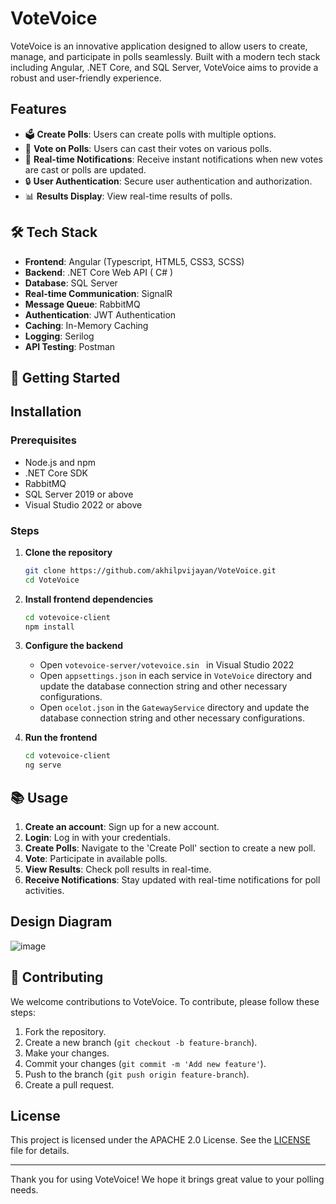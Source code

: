 # VoteVoice

VoteVoice is an innovative application designed to allow users to create, manage, and participate in polls seamlessly. Built with a modern tech stack including Angular, .NET Core, and SQL Server, VoteVoice aims to provide a robust and user-friendly experience.

## Features

- 🗳 **Create Polls**: Users can create polls with multiple options.
- 🔄 **Vote on Polls**: Users can cast their votes on various polls.
- 🔔 **Real-time Notifications**: Receive instant notifications when new votes are cast or polls are updated.
- 🔒 **User Authentication**: Secure user authentication and authorization.
- 📊 **Results Display**: View real-time results of polls.

## 🛠 Tech Stack

- **Frontend**: Angular (Typescript, HTML5, CSS3, SCSS)
- **Backend**: .NET Core Web API ( C# )
- **Database**: SQL Server
- **Real-time Communication**: SignalR
- **Message Queue**: RabbitMQ
- **Authentication**: JWT Authentication
- **Caching**: In-Memory Caching
- **Logging**: Serilog
- **API Testing**: Postman

## 🚀 Getting Started

## Installation

### Prerequisites

- Node.js and npm
- .NET Core SDK
- RabbitMQ
- SQL Server 2019 or above
- Visual Studio 2022 or above

### Steps

1. **Clone the repository**
    ```bash
    git clone https://github.com/akhilpvijayan/VoteVoice.git
    cd VoteVoice
    ```

2. **Install frontend dependencies**
    ```bash
    cd votevoice-client
    npm install
    ```

3. **Configure the backend**

    - Open `votevoice-server/votevoice.sin ` in Visual Studio 2022
    - Open `appsettings.json` in each service in `VoteVoice` directory and update the database connection string and other necessary configurations.
    - Open `ocelot.json` in the `GatewayService` directory and update the database connection string and other necessary configurations.

4. **Run the frontend**
    ```bash
    cd votevoice-client
    ng serve
    ```

## 📚 Usage

1. **Create an account**: Sign up for a new account.
2. **Login**: Log in with your credentials.
3. **Create Polls**: Navigate to the 'Create Poll' section to create a new poll.
4. **Vote**: Participate in available polls.
5. **View Results**: Check poll results in real-time.
6. **Receive Notifications**: Stay updated with real-time notifications for poll activities.

## Design Diagram

![image](https://github.com/user-attachments/assets/f998c816-8f52-40bd-aa9f-37f0e3dc5bcd)

## 🤝 Contributing

We welcome contributions to VoteVoice. To contribute, please follow these steps:

1. Fork the repository.
2. Create a new branch (`git checkout -b feature-branch`).
3. Make your changes.
4. Commit your changes (`git commit -m 'Add new feature'`).
5. Push to the branch (`git push origin feature-branch`).
6. Create a pull request.

## License

This project is licensed under the APACHE 2.0 License. See the [LICENSE](LICENSE) file for details.

---

Thank you for using VoteVoice! We hope it brings great value to your polling needs.




